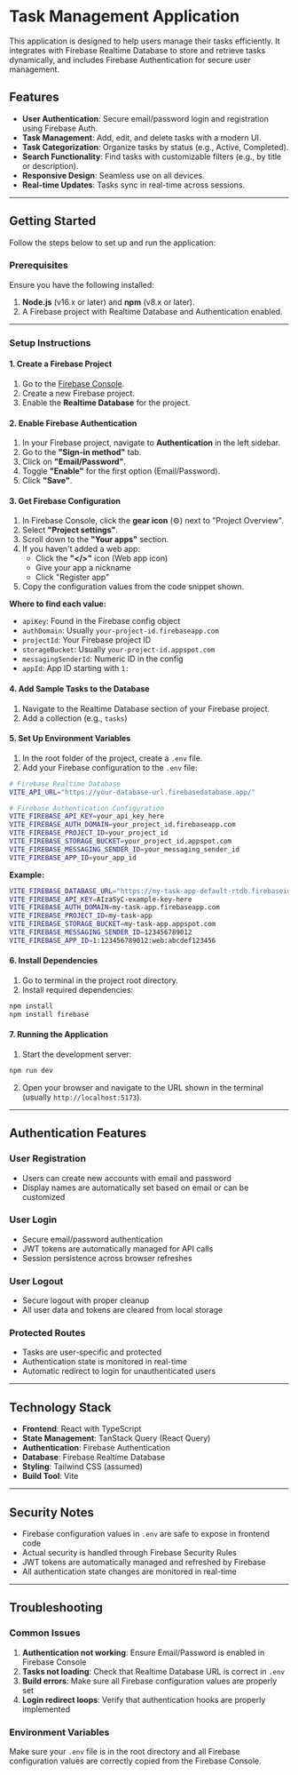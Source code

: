# Task Management Application

This application is designed to help users manage their tasks efficiently. It integrates with Firebase Realtime Database to store and retrieve tasks dynamically, and includes Firebase Authentication for secure user management.

## Features

-   **User Authentication**: Secure email/password login and registration using Firebase Auth.
-   **Task Management**: Add, edit, and delete tasks with a modern UI.
-   **Task Categorization**: Organize tasks by status (e.g., Active, Completed).
-   **Search Functionality**: Find tasks with customizable filters (e.g., by title or description).
-   **Responsive Design**: Seamless use on all devices.
-   **Real-time Updates**: Tasks sync in real-time across sessions.

---

## Getting Started

Follow the steps below to set up and run the application:

### Prerequisites

Ensure you have the following installed:

1. **Node.js** (v16.x or later) and **npm** (v8.x or later).
2. A Firebase project with Realtime Database and Authentication enabled.

---

### Setup Instructions

#### 1. Create a Firebase Project

1. Go to the [Firebase Console](https://console.firebase.google.com/).
2. Create a new Firebase project.
3. Enable the **Realtime Database** for the project.

#### 2. Enable Firebase Authentication

1. In your Firebase project, navigate to **Authentication** in the left sidebar.
2. Go to the **"Sign-in method"** tab.
3. Click on **"Email/Password"**.
4. Toggle **"Enable"** for the first option (Email/Password).
5. Click **"Save"**.

#### 3. Get Firebase Configuration

1. In Firebase Console, click the **gear icon** (⚙️) next to "Project Overview".
2. Select **"Project settings"**.
3. Scroll down to the **"Your apps"** section.
4. If you haven't added a web app:
    - Click the **"</>"** icon (Web app icon)
    - Give your app a nickname
    - Click "Register app"
5. Copy the configuration values from the code snippet shown.

**Where to find each value:**

-   `apiKey`: Found in the Firebase config object
-   `authDomain`: Usually `your-project-id.firebaseapp.com`
-   `projectId`: Your Firebase project ID
-   `storageBucket`: Usually `your-project-id.appspot.com`
-   `messagingSenderId`: Numeric ID in the config
-   `appId`: App ID starting with `1:`

#### 4. Add Sample Tasks to the Database

1. Navigate to the Realtime Database section of your Firebase project.
2. Add a collection (e.g., `tasks`)

#### 5. Set Up Environment Variables

1. In the root folder of the project, create a `.env` file.
2. Add your Firebase configuration to the `.env` file:

```bash
# Firebase Realtime Database
VITE_API_URL="https://your-database-url.firebasedatabase.app/"

# Firebase Authentication Configuration
VITE_FIREBASE_API_KEY=your_api_key_here
VITE_FIREBASE_AUTH_DOMAIN=your_project_id.firebaseapp.com
VITE_FIREBASE_PROJECT_ID=your_project_id
VITE_FIREBASE_STORAGE_BUCKET=your_project_id.appspot.com
VITE_FIREBASE_MESSAGING_SENDER_ID=your_messaging_sender_id
VITE_FIREBASE_APP_ID=your_app_id
```

**Example:**

```bash
VITE_FIREBASE_DATABASE_URL="https://my-task-app-default-rtdb.firebaseio.com/"
VITE_FIREBASE_API_KEY=AIzaSyC-example-key-here
VITE_FIREBASE_AUTH_DOMAIN=my-task-app.firebaseapp.com
VITE_FIREBASE_PROJECT_ID=my-task-app
VITE_FIREBASE_STORAGE_BUCKET=my-task-app.appspot.com
VITE_FIREBASE_MESSAGING_SENDER_ID=123456789012
VITE_FIREBASE_APP_ID=1:123456789012:web:abcdef123456
```

#### 6. Install Dependencies

1. Go to terminal in the project root directory.
2. Install required dependencies:

```bash
npm install
npm install firebase
```

#### 7. Running the Application

1. Start the development server:

```bash
npm run dev
```

2. Open your browser and navigate to the URL shown in the terminal (usually `http://localhost:5173`).

---

## Authentication Features

### User Registration

-   Users can create new accounts with email and password
-   Display names are automatically set based on email or can be customized

### User Login

-   Secure email/password authentication
-   JWT tokens are automatically managed for API calls
-   Session persistence across browser refreshes

### User Logout

-   Secure logout with proper cleanup
-   All user data and tokens are cleared from local storage

### Protected Routes

-   Tasks are user-specific and protected
-   Authentication state is monitored in real-time
-   Automatic redirect to login for unauthenticated users

---

## Technology Stack

-   **Frontend**: React with TypeScript
-   **State Management**: TanStack Query (React Query)
-   **Authentication**: Firebase Authentication
-   **Database**: Firebase Realtime Database
-   **Styling**: Tailwind CSS (assumed)
-   **Build Tool**: Vite

---

## Security Notes

-   Firebase configuration values in `.env` are safe to expose in frontend code
-   Actual security is handled through Firebase Security Rules
-   JWT tokens are automatically managed and refreshed by Firebase
-   All authentication state changes are monitored in real-time

---

## Troubleshooting

### Common Issues

1. **Authentication not working**: Ensure Email/Password is enabled in Firebase Console
2. **Tasks not loading**: Check that Realtime Database URL is correct in `.env`
3. **Build errors**: Make sure all Firebase configuration values are properly set
4. **Login redirect loops**: Verify that authentication hooks are properly implemented

### Environment Variables

Make sure your `.env` file is in the root directory and all Firebase configuration values are correctly copied from the Firebase Console.
